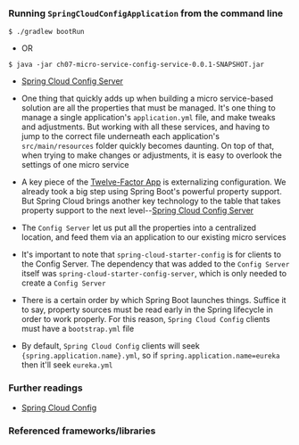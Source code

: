 ### Running `SpringCloudConfigApplication` from the command line
```
$ ./gradlew bootRun
```
 - OR
```
$ java -jar ch07-micro-service-config-service-0.0.1-SNAPSHOT.jar
```

 - [Spring Cloud Config Server](https://spring.io/projects/spring-cloud-config)
 
 - One thing that quickly adds up when building a micro service-based solution are all the properties that
   must be managed. It's one thing to manage a single application's `application.yml` file, and make tweaks
   and adjustments. But working with all these services, and having to jump to the correct file underneath
   each application's `src/main/resources` folder quickly becomes daunting. On top of that, when trying to
   make changes or adjustments, it is easy to overlook the settings of one micro service
   
 - A key piece of the [Twelve-Factor App](https://12factor.net/) is externalizing configuration. We already
   took a big step using Spring Boot's powerful property support. But Spring Cloud brings another key technology
   to the table that takes property support to the next level--[Spring Cloud Config Server](https://spring.io/projects/spring-cloud-config)
   
 - The `Config Server` let us put all the properties into a centralized location, and feed them via an
   application to our existing micro services
 
 - It's important to note that `spring-cloud-starter-config` is for clients to the Config Server. The
   dependency that was added to the `Config Server` itself was `spring-cloud-starter-config-server`,
   which is only needed to create a `Config Server`  

 - There is a certain order by which Spring Boot launches things. Suffice it to say, property sources must
   be read early in the Spring lifecycle in order to work properly. For this reason, `Spring Cloud Config`
   clients must have a `bootstrap.yml` file

 - By default, `Spring Cloud Config` clients will seek `{spring.application.name}.yml`, so if
  `spring.application.name=eureka` then it'll seek `eureka.yml`   

### Further readings

 - [Spring Cloud Config](https://cloud.spring.io/spring-cloud-static/spring-cloud-config/2.1.3.RELEASE/single/spring-cloud-config.html)

### Referenced frameworks/libraries

















